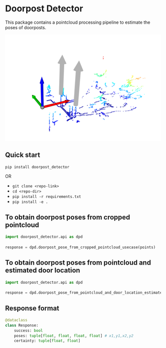 # Doorpost Detector
This package contains a pointcloud processing pipeline to estimate the poses of doorposts.

<img src="https://raw.githubusercontent.com/h0uter/doorpost_detector/develop/doorpost_detector_demo.png" alt="alt text" width="700" height="whatever">


## Quick start
`pip install doorpost_detector`

OR

- `git clone <repo-link>`
- `cd <repo-dir>`
- `pip install -r requirements.txt`
- `pip install -e .`


## To obtain doorpost poses from cropped pointcloud
```python
import doorpost_detector.api as dpd

response = dpd.doorpost_pose_from_cropped_pointcloud_usecase(points)

```


## To obtain doorpost poses from pointcloud and estimated door location
```python
import doorpost_detector.api as dpd

response = dpd.doorpost_pose_from_pointcloud_and_door_location_estimate_usecase(points, door_location)

```


## Response format
```python
@dataclass
class Response:
    success: bool
    poses: tuple[float, float, float, float] # x1,y1,x2,y2
    certainty: tuple[float, float]
```
